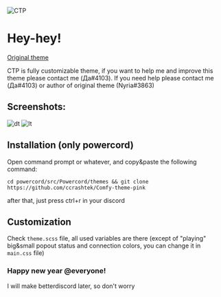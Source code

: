 ![CTP](https://github.com/ccrashtek/Comfy-theme-pink/blob/main/preview/comfy-theme-pink.png)

# Hey-hey!
  [Original theme](https://github.com/NYRI4/Comfy-theme)

  CTP is fully customizable theme, if you want to help me and improve this theme please contact me (Да#4103). If you need help please contact me (Да#4103) or author of original theme (Nyria#3863)

## Screenshots:

![dt](https://github.com/ccrashtek/Comfy-theme-pink/blob/main/preview/1dt.png)
![lt](https://github.com/ccrashtek/Comfy-theme-pink/blob/main/preview/1lt.png)

## Installation (only powercord)
  Open command prompt or whatever, and copy&paste the following command:
  ```
  cd powercord/src/Powercord/themes && git clone https://github.com/ccrashtek/Comfy-theme-pink
  ```
  after that, just press ctrl+r in your discord
  
## Customization
  Check ```theme.scss``` file, all used variables are there (except of "playing" big&small popout status and connection colors, you can change it in ```main.css``` file)

### Happy new year @everyone!
  I will make betterdiscord later, so don't worry